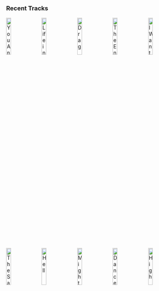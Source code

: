 ### Recent Tracks
[<img src='https://lastfm.freetls.fastly.net/i/u/300x300/9fba7063b8739c455a3d91462e2adc4b.jpg' width='16%' height='16%' alt='You And I'>](https://www.last.fm/music/barns%2bcourtney/_/you%2band%2bi)&nbsp;&nbsp;&nbsp;&nbsp;[<img src='https://lastfm.freetls.fastly.net/i/u/300x300/c526d3f3a95fc7595a680e9352a3c1d5.png' width='16%' height='16%' alt='Life in the City'>](https://www.last.fm/music/the%2blumineers/_/life%2bin%2bthe%2bcity)&nbsp;&nbsp;&nbsp;&nbsp;[<img src='https://lastfm.freetls.fastly.net/i/u/300x300/5bb114e95921162377aa2c86ccb4949a.jpg' width='16%' height='16%' alt='Drag'>](https://www.last.fm/music/day%2bwave/_/drag)&nbsp;&nbsp;&nbsp;&nbsp;[<img src='https://lastfm.freetls.fastly.net/i/u/300x300/a4774f5ef1874ef59f90a44d562c8e0d.png' width='16%' height='16%' alt='The End of All Things'>](https://www.last.fm/music/panic%2521%2bat%2bthe%2bdisco/_/the%2bend%2bof%2ball%2bthings)&nbsp;&nbsp;&nbsp;&nbsp;[<img src='https://lastfm.freetls.fastly.net/i/u/300x300/207c9708aabfc084aee235ab2c8c4ee9.jpg' width='16%' height='16%' alt='I Want To Hold Your Hand - Remastered 2015'>](https://www.last.fm/music/the%2bbeatles/_/i%2bwant%2bto%2bhold%2byour%2bhand%2b-%2bremastered%2b2015)&nbsp;&nbsp;&nbsp;&nbsp;<br>[<img src='https://lastfm.freetls.fastly.net/i/u/300x300/c77e4077953a892dde4b0da53ef8d056.jpg' width='16%' height='16%' alt='The Same Way'>](https://www.last.fm/music/don%2bdiablo/_/the%2bsame%2bway)&nbsp;&nbsp;&nbsp;&nbsp;[<img src='https://lastfm.freetls.fastly.net/i/u/300x300/c0ea588b31f8e7e0a732fb6695e698f5.jpg' width='16%' height='16%' alt='Hell'>](https://www.last.fm/music/two%2bfriends/_/hell)&nbsp;&nbsp;&nbsp;&nbsp;[<img src='https://lastfm.freetls.fastly.net/i/u/300x300/8c0457d4d84596042fe48166cf1a32d7.jpg' width='16%' height='16%' alt='Might Be Right'>](https://www.last.fm/music/white%2breaper/_/might%2bbe%2bright)&nbsp;&nbsp;&nbsp;&nbsp;[<img src='https://lastfm.freetls.fastly.net/i/u/300x300/6d287795902513f4b856bc72933fe5cd.jpg' width='16%' height='16%' alt='Dance with Me (feat. Thomas Rhett & Young Thug)'>](https://www.last.fm/music/diplo/_/dance%2bwith%2bme%2b%2528feat.%2bthomas%2brhett%2b%2526%2byoung%2bthug%2529)&nbsp;&nbsp;&nbsp;&nbsp;[<img src='https://lastfm.freetls.fastly.net/i/u/300x300/7de67e709caf4781c75b50302c9c850e.png' width='16%' height='16%' alt='High'>](https://www.last.fm/music/young%2brising%2bsons/_/high)&nbsp;&nbsp;&nbsp;&nbsp;<br>